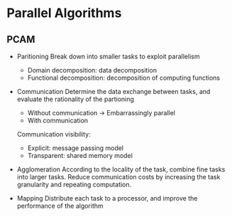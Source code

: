 # Parallel Algorithms
## PCAM
- Paritioning
	Break down into smaller tasks to exploit parallelism
	- Domain decomposition: data decomposition
	- Functional decomposition: decomposition of computing functions
- Communication
	Determine the data exchange between tasks, and evaluate the rationality of the partioning
	- Without communication → Embarrassingly parallel
	- With communication
	
	Communication visibility:
	- Explicit: message passing model
	- Transparent: shared memory model
- Agglomeration
	According to the locality of the task, combine fine tasks into larger tasks. Reduce communication costs by increasing the task granularity and repeating computation.
- Mapping
	Distribute each task to a processor, and improve the performance of the algorithm